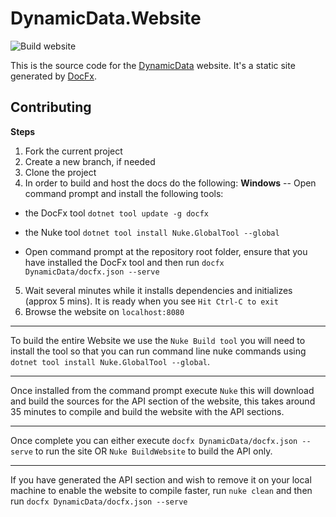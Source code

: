 # DynamicData.Website

![Build website](https://github.com/reactivemarbles/DynamicData.Website/workflows/Build%20DynamicData.Website/badge.svg)

This is the source code for the [DynamicData](https://dynamic-data.org/) website. It's a static site generated by [DocFx](https://dotnet.github.io/docfx/index.html).

## Contributing

**Steps**
1. Fork the current project
2. Create a new branch, if needed
3. Clone the project
4. In order to build and host the docs do the following:
**Windows** -- Open command prompt and install the following tools:
- the DocFx tool `dotnet tool update -g docfx`
- the Nuke tool `dotnet tool install Nuke.GlobalTool --global`
 
- Open command prompt at the repository root folder, ensure that you have installed the DocFx tool and then run `docfx DynamicData/docfx.json --serve`

5. Wait several minutes while it installs dependencies and initializes (approx 5 mins).  It is ready when you see `Hit Ctrl-C to exit`
6. Browse the website on `localhost:8080`
---

To build the entire Website we use the `Nuke Build tool` you will need to install the tool so that you can run command line nuke commands using `dotnet tool install Nuke.GlobalTool --global`.

---
Once installed from the command prompt execute `Nuke` this will download and build the sources for the API section of the website, this takes around 35 minutes to compile and build the website with the API sections.

---
Once complete you can either execute `docfx DynamicData/docfx.json --serve` to run the site OR `Nuke BuildWebsite` to build the API only.

---
If you have generated the API section and wish to remove it on your local machine to enable the website to compile faster, run `nuke clean` and then run `docfx DynamicData/docfx.json --serve`
